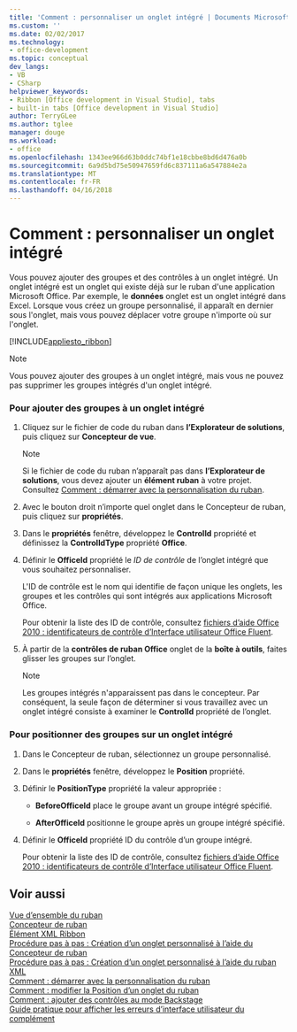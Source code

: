 ```yaml
---
title: 'Comment : personnaliser un onglet intégré | Documents Microsoft'
ms.custom: ''
ms.date: 02/02/2017
ms.technology:
- office-development
ms.topic: conceptual
dev_langs:
- VB
- CSharp
helpviewer_keywords:
- Ribbon [Office development in Visual Studio], tabs
- built-in tabs [Office development in Visual Studio]
author: TerryGLee
ms.author: tglee
manager: douge
ms.workload:
- office
ms.openlocfilehash: 1343ee966d63b0ddc74bf1e18cbbe8bd6d476a0b
ms.sourcegitcommit: 6a9d5bd75e50947659fd6c837111a6a547884e2a
ms.translationtype: MT
ms.contentlocale: fr-FR
ms.lasthandoff: 04/16/2018
---
```

# <a name="how-to-customize-a-built-in-tab"></a>Comment : personnaliser un onglet intégré
  Vous pouvez ajouter des groupes et des contrôles à un onglet intégré. Un onglet intégré est un onglet qui existe déjà sur le ruban d'une application Microsoft Office. Par exemple, le **données** onglet est un onglet intégré dans Excel. Lorsque vous créez un groupe personnalisé, il apparaît en dernier sous l'onglet, mais vous pouvez déplacer votre groupe n'importe où sur l'onglet.  
  
 [!INCLUDE[appliesto_ribbon](../vsto/includes/appliesto-ribbon-md.md)]  
  
> [!NOTE]  
>  Vous pouvez ajouter des groupes à un onglet intégré, mais vous ne pouvez pas supprimer les groupes intégrés d'un onglet intégré.  
  
### <a name="to-add-groups-to-a-built-in-tab"></a>Pour ajouter des groupes à un onglet intégré  
  
1.  Cliquez sur le fichier de code du ruban dans **l’Explorateur de solutions**, puis cliquez sur **Concepteur de vue**.  
  
    > [!NOTE]  
    >  Si le fichier de code du ruban n’apparaît pas dans **l’Explorateur de solutions**, vous devez ajouter un **élément ruban** à votre projet. Consultez [Comment : démarrer avec la personnalisation du ruban](../vsto/how-to-get-started-customizing-the-ribbon.md).  
  
2.  Avec le bouton droit n’importe quel onglet dans le Concepteur de ruban, puis cliquez sur **propriétés**.  
  
3.  Dans le **propriétés** fenêtre, développez le **ControlId** propriété et définissez la **ControlIdType** propriété **Office**.  
  
4.  Définir le **OfficeId** propriété le *ID de contrôle* de l’onglet intégré que vous souhaitez personnaliser.  
  
     L'ID de contrôle est le nom qui identifie de façon unique les onglets, les groupes et les contrôles qui sont intégrés aux applications Microsoft Office.  
  
     Pour obtenir la liste des ID de contrôle, consultez [fichiers d’aide Office 2010 : identificateurs de contrôle d’Interface utilisateur Office Fluent](http://go.microsoft.com/fwlink/?LinkID=181052).  
  
5.  À partir de la **contrôles de ruban Office** onglet de la **boîte à outils**, faites glisser les groupes sur l’onglet.  
  
    > [!NOTE]  
    >  Les groupes intégrés n'apparaissent pas dans le concepteur. Par conséquent, la seule façon de déterminer si vous travaillez avec un onglet intégré consiste à examiner le **ControlId** propriété de l’onglet.  
  
### <a name="to-position-groups-on-a-built-in-tab"></a>Pour positionner des groupes sur un onglet intégré  
  
1.  Dans le Concepteur de ruban, sélectionnez un groupe personnalisé.  
  
2.  Dans le **propriétés** fenêtre, développez le **Position** propriété.  
  
3.  Définir le **PositionType** propriété la valeur appropriée :  
  
    -   **BeforeOfficeId** place le groupe avant un groupe intégré spécifié.  
  
    -   **AfterOfficeId** positionne le groupe après un groupe intégré spécifié.  
  
4.  Définir le **OfficeId** propriété ID du contrôle d’un groupe intégré.  
  
     Pour obtenir la liste des ID de contrôle, consultez [fichiers d’aide Office 2010 : identificateurs de contrôle d’Interface utilisateur Office Fluent](http://go.microsoft.com/fwlink/?LinkID=181052).  
  
## <a name="see-also"></a>Voir aussi  
 [Vue d’ensemble du ruban](../vsto/ribbon-overview.md)   
 [Concepteur de ruban](../vsto/ribbon-designer.md)   
 [Élément XML Ribbon](../vsto/ribbon-xml.md)   
 [Procédure pas à pas : Création d’un onglet personnalisé à l’aide du Concepteur de ruban](../vsto/walkthrough-creating-a-custom-tab-by-using-the-ribbon-designer.md)   
 [Procédure pas à pas : Création d’un onglet personnalisé à l’aide du ruban XML](../vsto/walkthrough-creating-a-custom-tab-by-using-ribbon-xml.md)   
 [Comment : démarrer avec la personnalisation du ruban](../vsto/how-to-get-started-customizing-the-ribbon.md)   
 [Comment : modifier la Position d’un onglet du ruban](../vsto/how-to-change-the-position-of-a-tab-on-the-ribbon.md)   
 [Comment : ajouter des contrôles au mode Backstage](../vsto/how-to-add-controls-to-the-backstage-view.md)   
 [Guide pratique pour afficher les erreurs d’interface utilisateur du complément](../vsto/how-to-show-add-in-user-interface-errors.md)  
  
  